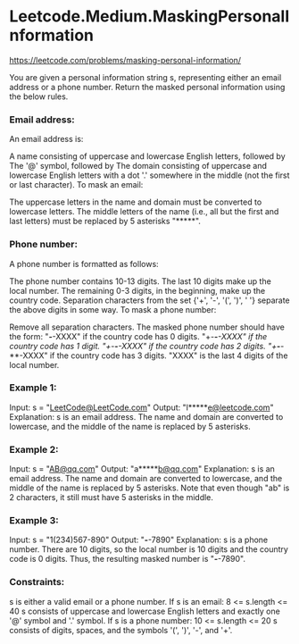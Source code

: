 # Leetcode.Medium.MaskingPersonalInformation

https://leetcode.com/problems/masking-personal-information/

You are given a personal information string s, representing either an email address or a phone number. Return the masked personal information using the below rules.

### Email address:

An email address is:

A name consisting of uppercase and lowercase English letters, followed by
The '@' symbol, followed by
The domain consisting of uppercase and lowercase English letters with a dot '.' somewhere in the middle (not the first or last character).
To mask an email:

The uppercase letters in the name and domain must be converted to lowercase letters.
The middle letters of the name (i.e., all but the first and last letters) must be replaced by 5 asterisks "*****".

### Phone number:

A phone number is formatted as follows:

The phone number contains 10-13 digits.
The last 10 digits make up the local number.
The remaining 0-3 digits, in the beginning, make up the country code.
Separation characters from the set {'+', '-', '(', ')', ' '} separate the above digits in some way.
To mask a phone number:

Remove all separation characters.
The masked phone number should have the form:
"***-***-XXXX" if the country code has 0 digits.
"+*-***-***-XXXX" if the country code has 1 digit.
"+**-***-***-XXXX" if the country code has 2 digits.
"+***-***-***-XXXX" if the country code has 3 digits.
"XXXX" is the last 4 digits of the local number.
 

### Example 1:

Input: s = "LeetCode@LeetCode.com"
Output: "l*****e@leetcode.com"
Explanation: s is an email address.
The name and domain are converted to lowercase, and the middle of the name is replaced by 5 asterisks.

### Example 2:

Input: s = "AB@qq.com"
Output: "a*****b@qq.com"
Explanation: s is an email address.
The name and domain are converted to lowercase, and the middle of the name is replaced by 5 asterisks.
Note that even though "ab" is 2 characters, it still must have 5 asterisks in the middle.

### Example 3:

Input: s = "1(234)567-890"
Output: "***-***-7890"
Explanation: s is a phone number.
There are 10 digits, so the local number is 10 digits and the country code is 0 digits.
Thus, the resulting masked number is "***-***-7890".
 

### Constraints:

s is either a valid email or a phone number.
If s is an email:
8 <= s.length <= 40
s consists of uppercase and lowercase English letters and exactly one '@' symbol and '.' symbol.
If s is a phone number:
10 <= s.length <= 20
s consists of digits, spaces, and the symbols '(', ')', '-', and '+'.
